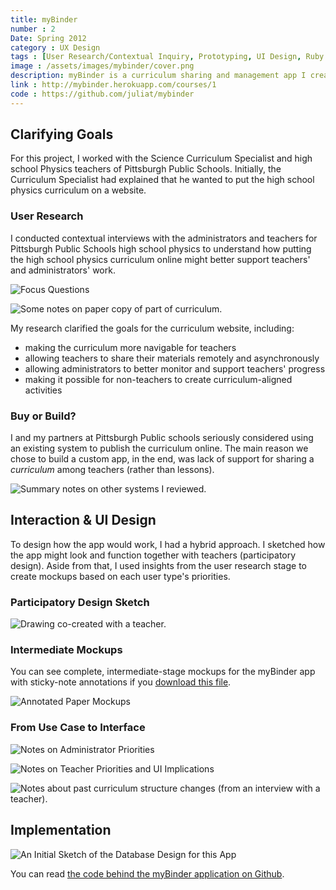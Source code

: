 ```yaml
---
title: myBinder
number : 2
Date: Spring 2012
category : UX Design
tags : [User Research/Contextual Inquiry, Prototyping, UI Design, Ruby on Rails Development, Database Design]
image : /assets/images/mybinder/cover.png
description: myBinder is a curriculum sharing and management app I created for/with administrators and teachers at Pittsburgh Public Schools. 
link : http://mybinder.herokuapp.com/courses/1
code : https://github.com/juliat/mybinder
---
```


## Clarifying Goals

For this project, I worked with the Science Curriculum Specialist and high school Physics teachers of Pittsburgh Public Schools. Initially, the Curriculum Specialist had explained that he wanted to put the high school physics curriculum on a website.

### User Research

I conducted contextual interviews with the administrators and teachers for Pittsburgh Public Schools high school physics to understand how putting the high school physics curriculum online might better support teachers' and administrators' work.

![Focus Questions](/assets/images/mybinder/focus-questions.png)

![Some notes on paper copy of part of curriculum.](/assets/images/mybinder/annot-old-curric-doc.jpg)

My research clarified the goals for the curriculum website, including:

- making the curriculum more navigable for teachers 
- allowing teachers to share their materials remotely and asynchronously
- allowing administrators to better monitor and support teachers' progress
- making it possible for non-teachers to create curriculum-aligned activities

### Buy or Build?

I and my partners at Pittsburgh Public schools seriously considered using an existing system to publish the curriculum online. The main reason we chose to build a custom app, in the end, was lack of support for sharing a *curriculum* among teachers (rather than lessons).

![Summary notes on other systems I reviewed.](/assets/images/mybinder/competitive-analysis.png)

## Interaction & UI Design

To design how the app would work, I had a hybrid approach. I sketched how the app might look and function together with teachers (participatory design). Aside from that, I used insights from the user research stage to create mockups based on each user type's priorities.

### Participatory Design Sketch

![Drawing co-created with a teacher.](/assets/images/mybinder/collab-sketch-with-allan-finch.png)

### Intermediate Mockups

<p>You can see complete, intermediate-stage mockups for the myBinder app with sticky-note annotations if you <a href="/assets/pdf/mybinder-annotated-intermediate-pdf-mockup.pdf" class="button">download this file</a>.</p>

![Annotated Paper Mockups](/assets/images/mybinder/an-mu-3.JPG)

### From Use Case to Interface

![Notes on Administrator Priorities](/assets/images/mybinder/notes-on-admin-dash.png)

![Notes on Teacher Priorities and UI Implications](/assets/images/mybinder/notes-and-sketch-for-teacher-dash.png)

![Notes about past curriculum structure changes (from an interview with a teacher).](/assets/images/mybinder/snippet-of-notes-from-interview-with-allan-finch.png)


## Implementation

![An Initial Sketch of the Database Design for this App](/assets/images/mybinder/initial-erd-sketch.png)

You can read [the code behind the myBinder application on Github](https://github.com/juliat/mybinder).

